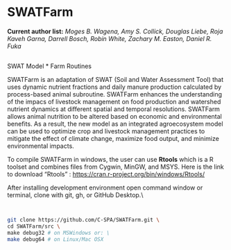 # SWATFarm
__Current author list:__
_Moges B. Wagena, Amy S. Collick, Douglas Liebe, Roja Kaveh Garna, Darrell Bosch, Robin White, Zachary M. Easton, Daniel R. Fuka_
##
SWAT Model * Farm Routines

SWATFarm is an adaptation of SWAT (Soil and Water Assessment Tool) that uses dynamic nutrient fractions and daily manure production calculated by process-based animal subroutine. 
SWATFarm enhances the understanding of the impacs of livestock management on food production and watershed nutrient dynamics at different spatial and temporal resolutions. SWATFarm allows animal nutrition to be altered based on economic and environmental benefits. As a result, the new model as an integrated agroecosystem model can be used to optimize crop and livestock management practices to mitigate the effect of climate change, maximize food output, and minimize environmental impacts.

To compile SWATFarm in windows, the user can use __Rtools__ which is a R toolset and combines files from Cygwin, MinGW, and MSYS. Here is the link to download “Rtools” : https://cran.r-project.org/bin/windows/Rtools/

After installing development environment open command window or terminal, clone with git, gh, or GitHub Desktop.\
```bash


git clone https://github.com/C-SPA/SWATFarm.git \
cd SWATFarm/src \
make debug32 # on MSWindows or: \
make debug64 # on Linux/Mac OSX 
```
